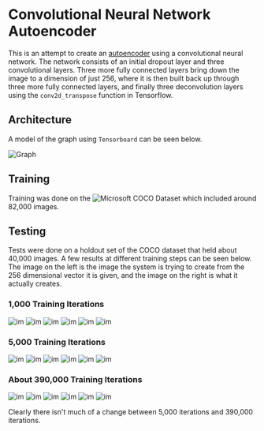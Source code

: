 # Convolutional Neural Network Autoencoder

This is an attempt to create an [autoencoder](https://en.wikipedia.org/wiki/Autoencoder)
using a convolutional neural network. The network consists of an initial dropout layer and
three convolutional layers. Three more fully connected layers bring down the image to a
dimension of just 256, where it is then built back up through three more fully connected layers,
and finally three deconvolution layers using the `conv2d_transpose` function in Tensorflow.

## Architecture
A model of the graph using `Tensorboard` can be seen below.

![Graph](https://raw.githubusercontent.com/cameronfabbri/Autoencoder/master/graph.png)

## Training
Training was done on the ![Microsoft COCO Dataset](http://mscoco.org/) which included around
82,000 images.

## Testing

Tests were done on a holdout set of the COCO dataset that held about 40,000 images. A few
results at different training steps can be seen below. The image on the left is the image the
system is trying to create from the 256 dimensional vector it is given, and the image on the
right is what it actually creates.


### 1,000 Training Iterations
![im](https://github.com/cameronfabbri/Autoencoder/blob/master/test_results/step_1000/image-0.png?raw=true)
![im](https://github.com/cameronfabbri/Autoencoder/blob/master/test_results/step_1000/image-10.png?raw=true)
![im](https://github.com/cameronfabbri/Autoencoder/blob/master/test_results/step_1000/image-12.png?raw=true)
![im](https://github.com/cameronfabbri/Autoencoder/blob/master/test_results/step_1000/image-14.png?raw=true)
![im](https://github.com/cameronfabbri/Autoencoder/blob/master/test_results/step_1000/image-3.png?raw=true)
![im](https://github.com/cameronfabbri/Autoencoder/blob/master/test_results/step_1000/image-5.png?raw=true)


### 5,000 Training Iterations
![im](https://github.com/cameronfabbri/Autoencoder/blob/master/test_results/step_5000/image-0.png?raw=true)
![im](https://github.com/cameronfabbri/Autoencoder/blob/master/test_results/step_5000/image-10.png?raw=true)
![im](https://github.com/cameronfabbri/Autoencoder/blob/master/test_results/step_5000/image-12.png?raw=true)
![im](https://github.com/cameronfabbri/Autoencoder/blob/master/test_results/step_5000/image-14.png?raw=true)
![im](https://github.com/cameronfabbri/Autoencoder/blob/master/test_results/step_5000/image-3.png?raw=true)
![im](https://github.com/cameronfabbri/Autoencoder/blob/master/test_results/step_5000/image-5.png?raw=true)


### About 390,000 Training Iterations
![im](https://github.com/cameronfabbri/Autoencoder/blob/master/test_results/step_390000/image-0.png?raw=true)
![im](https://github.com/cameronfabbri/Autoencoder/blob/master/test_results/step_390000/image-10.png?raw=true)
![im](https://github.com/cameronfabbri/Autoencoder/blob/master/test_results/step_390000/image-12.png?raw=true)
![im](https://github.com/cameronfabbri/Autoencoder/blob/master/test_results/step_390000/image-14.png?raw=true)
![im](https://github.com/cameronfabbri/Autoencoder/blob/master/test_results/step_390000/image-3.png?raw=true)
![im](https://github.com/cameronfabbri/Autoencoder/blob/master/test_results/step_390000/image-5.png?raw=true)


Clearly there isn't much of a change between 5,000 iterations and 390,000 iterations.

